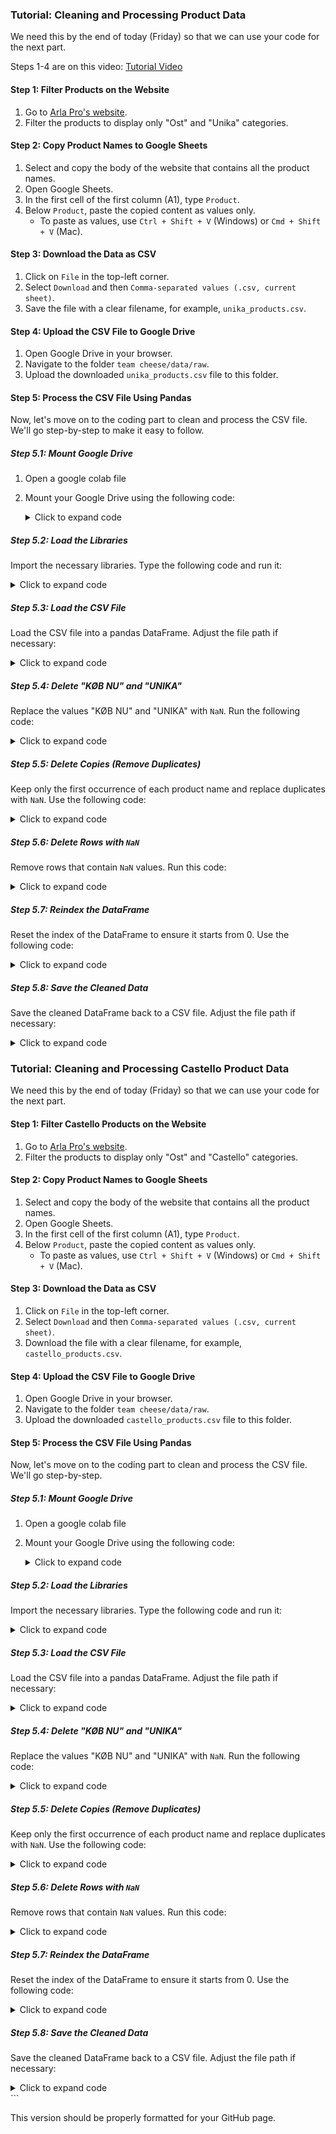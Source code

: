 ### Tutorial: Cleaning and Processing Product Data

We need this by the end of today (Friday) so that we can use your code for the next part.

Steps 1-4 are on this video: [Tutorial Video](https://www.awesomescreenshot.com/video/27989529?key=bda2677a21a2a9177cac488092005fef)

#### Step 1: Filter Products on the Website
1. Go to [Arla Pro's website](https://www.arlapro.com/da/produkter/).
2. Filter the products to display only "Ost" and "Unika" categories.

#### Step 2: Copy Product Names to Google Sheets
1. Select and copy the body of the website that contains all the product names.
2. Open Google Sheets.
3. In the first cell of the first column (A1), type `Product`.
4. Below `Product`, paste the copied content as values only.
   - To paste as values, use `Ctrl + Shift + V` (Windows) or `Cmd + Shift + V` (Mac).

#### Step 3: Download the Data as CSV
1. Click on `File` in the top-left corner.
2. Select `Download` and then `Comma-separated values (.csv, current sheet)`.
3. Save the file with a clear filename, for example, `unika_products.csv`.

#### Step 4: Upload the CSV File to Google Drive
1. Open Google Drive in your browser.
2. Navigate to the folder `team cheese/data/raw`.
3. Upload the downloaded `unika_products.csv` file to this folder.

#### Step 5: Process the CSV File Using Pandas

Now, let's move on to the coding part to clean and process the CSV file. We'll go step-by-step to make it easy to follow.

##### Step 5.1: Mount Google Drive
1. Open a google colab file
2. Mount your Google Drive using the following code:
   <details>
   <summary>Click to expand code</summary>

   ```python
   from google.colab import drive
   drive.mount('/content/drive')
   ```

   </details>

##### Step 5.2: Load the Libraries
Import the necessary libraries. Type the following code and run it:
   <details>
   <summary>Click to expand code</summary>

   ```python
   import pandas as pd
   import numpy as np
   ```

   </details>

##### Step 5.3: Load the CSV File
Load the CSV file into a pandas DataFrame. Adjust the file path if necessary:
   <details>
   <summary>Click to expand code</summary>

   ```python
   file_path = '/content/drive/My Drive/team cheese/data/raw/unika_products.csv'
   df = pd.read_csv(file_path)
   ```

   </details>

##### Step 5.4: Delete "KØB NU" and "UNIKA"
Replace the values "KØB NU" and "UNIKA" with `NaN`. Run the following code:
   <details>
   <summary>Click to expand code</summary>

   ```python
   values_to_delete = ['UNIKA', 'KØB NU']
   df['Product'] = df['Product'].replace(values_to_delete, np.nan)
   ```

   </details>

##### Step 5.5: Delete Copies (Remove Duplicates)
Keep only the first occurrence of each product name and replace duplicates with `NaN`. Use the following code:
   <details>
   <summary>Click to expand code</summary>

   ```python
   def remove_duplicates(column):
       seen = set()
       return [x if x not in seen and not seen.add(x) else np.nan for x in column]

   df['Product'] = remove_duplicates(df['Product'])
   ```

   </details>

##### Step 5.6: Delete Rows with `NaN`
Remove rows that contain `NaN` values. Run this code:
   <details>
   <summary>Click to expand code</summary>

   ```python
   df = df.dropna()
   ```

   </details>

##### Step 5.7: Reindex the DataFrame
Reset the index of the DataFrame to ensure it starts from 0. Use the following code:
   <details>
   <summary>Click to expand code</summary>

   ```python
   df = df.reset_index(drop=True)
   ```

   </details>

##### Step 5.8: Save the Cleaned Data
Save the cleaned DataFrame back to a CSV file. Adjust the file path if necessary:
   <details>
   <summary>Click to expand code</summary>

   ```python
   cleaned_file_path = '/content

```markdown
   /drive/My Drive/team cheese/data/processed/unika_products_cleaned.csv'
   df.to_csv(cleaned_file_path, index=False)
   ```

   </details>

### Tutorial: Cleaning and Processing Castello Product Data

We need this by the end of today (Friday) so that we can use your code for the next part.

#### Step 1: Filter Castello Products on the Website
1. Go to [Arla Pro's website](https://www.arlapro.com/da/produkter/).
2. Filter the products to display only "Ost" and "Castello" categories.

#### Step 2: Copy Product Names to Google Sheets
1. Select and copy the body of the website that contains all the product names.
2. Open Google Sheets.
3. In the first cell of the first column (A1), type `Product`.
4. Below `Product`, paste the copied content as values only.
   - To paste as values, use `Ctrl + Shift + V` (Windows) or `Cmd + Shift + V` (Mac).

#### Step 3: Download the Data as CSV
1. Click on `File` in the top-left corner.
2. Select `Download` and then `Comma-separated values (.csv, current sheet)`.
3. Download the file with a clear filename, for example, `castello_products.csv`.

#### Step 4: Upload the CSV File to Google Drive
1. Open Google Drive in your browser.
2. Navigate to the folder `team cheese/data/raw`.
3. Upload the downloaded `castello_products.csv` file to this folder.

#### Step 5: Process the CSV File Using Pandas

Now, let's move on to the coding part to clean and process the CSV file. We'll go step-by-step.

##### Step 5.1: Mount Google Drive
1. Open a google colab file
2. Mount your Google Drive using the following code:
   <details>
   <summary>Click to expand code</summary>

   ```python
   from google.colab import drive
   drive.mount('/content/drive')
   ```

   </details>

##### Step 5.2: Load the Libraries
Import the necessary libraries. Type the following code and run it:
   <details>
   <summary>Click to expand code</summary>

   ```python
   import pandas as pd
   import numpy as np
   ```

   </details>

##### Step 5.3: Load the CSV File
Load the CSV file into a pandas DataFrame. Adjust the file path if necessary:
   <details>
   <summary>Click to expand code</summary>

   ```python
   file_path = '/content/drive/My Drive/team cheese/data/raw/castello_products.csv'
   df = pd.read_csv(file_path)
   ```

   </details>

##### Step 5.4: Delete "KØB NU" and "UNIKA"
Replace the values "KØB NU" and "UNIKA" with `NaN`. Run the following code:
   <details>
   <summary>Click to expand code</summary>

   ```python
   values_to_delete = ['UNIKA', 'KØB NU']
   df['Product'] = df['Product'].replace(values_to_delete, np.nan)
   ```

   </details>

##### Step 5.5: Delete Copies (Remove Duplicates)
Keep only the first occurrence of each product name and replace duplicates with `NaN`. Use the following code:
   <details>
   <summary>Click to expand code</summary>

   ```python
   def remove_duplicates(column):
       seen = set()
       return [x if x not in seen and not seen.add(x) else np.nan for x in column]

   df['Product'] = remove_duplicates(df['Product'])
   ```

   </details>

##### Step 5.6: Delete Rows with `NaN`
Remove rows that contain `NaN` values. Run this code:
   <details>
   <summary>Click to expand code</summary>

   ```python
   df = df.dropna()
   ```

   </details>

##### Step 5.7: Reindex the DataFrame
Reset the index of the DataFrame to ensure it starts from 0. Use the following code:
   <details>
   <summary>Click to expand code</summary>

   ```python
   df = df.reset_index(drop=True)
   ```

   </details>

##### Step 5.8: Save the Cleaned Data
Save the cleaned DataFrame back to a CSV file. Adjust the file path if necessary:
   <details>
   <summary>Click to expand code</summary>

   ```python
   cleaned_file_path = '/content/drive/My Drive/team cheese/data/processed/castello_products_cleaned.csv'
   df.to_csv(cleaned_file_path, index=False)
   ```

   </details>
```

This version should be properly formatted for your GitHub page.
